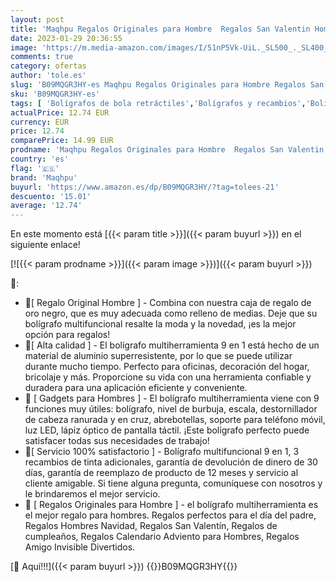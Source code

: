 ```yaml
---
layout: post
title: 'Maqhpu Regalos Originales para Hombre  Regalos San Valentin Hombre  Regalos Hombre 9 IN 1 Bolígrafo Multifuncion  Regalo Hombre Original  Regalo para Hombre Gadgets Tecnologicos  Regalo Dia Del Padre'
date: 2023-01-29 20:36:55
image: 'https://m.media-amazon.com/images/I/51nP5Vk-UiL._SL500_._SL400_.jpg'
comments: true
category: ofertas
author: 'tole.es'
slug: 'B09MQGR3HY-es Maqhpu Regalos Originales para Hombre Regalos San Valentin...'
sku: 'B09MQGR3HY-es'
tags: [ 'Bolígrafos de bola retráctiles','Bolígrafos y recambios','Bolígrafos, lápices y útiles de escritura','Oficina y papelería','bolígrafo','maqhpu','🇪🇸', ]
actualPrice: 12.74 EUR
currency: EUR
price: 12.74
comparePrice: 14.99 EUR
prodname: 'Maqhpu Regalos Originales para Hombre  Regalos San Valentin Hombre  Regalos Hombre 9 IN 1 Bolígrafo Multifuncion  Regalo Hombre Original  Regalo para Hombre Gadgets Tecnologicos  Regalo Dia Del Padre'
country: 'es'
flag: '🇪🇸'
brand: 'Maqhpu'
buyurl: 'https://www.amazon.es/dp/B09MQGR3HY/?tag=tolees-21'
descuento: '15.01'
average: '12.74'
---
```


En este momento está [{{< param title >}}]({{< param buyurl >}}) en el siguiente enlace!

[![{{< param prodname >}}]({{< param image >}})]({{< param buyurl >}})

🔎:

- 🎁[ Regalo Original Hombre ] - Combina con nuestra caja de regalo de oro negro, que es muy adecuada como relleno de medias. Deje que su bolígrafo multifuncional resalte la moda y la novedad, ¡es la mejor opción para regalos!
- 🎁[ Alta calidad ] - El bolígrafo multiherramienta 9 en 1 está hecho de un material de aluminio superresistente, por lo que se puede utilizar durante mucho tiempo. Perfecto para oficinas, decoración del hogar, bricolaje y más. Proporcione su vida con una herramienta confiable y duradera para una aplicación eficiente y conveniente.
- 🎁 [ Gadgets para Hombres ] - El bolígrafo multiherramienta viene con 9 funciones muy útiles: bolígrafo, nivel de burbuja, escala, destornillador de cabeza ranurada y en cruz, abrebotellas, soporte para teléfono móvil, luz LED, lápiz óptico de pantalla táctil. ¡Este bolígrafo perfecto puede satisfacer todas sus necesidades de trabajo!
- 💟[ Servicio 100% satisfactorio ] - Bolígrafo multifuncional 9 en 1, 3 recambios de tinta adicionales, garantía de devolución de dinero de 30 días, garantía de reemplazo de producto de 12 meses y servicio al cliente amigable. Si tiene alguna pregunta, comuníquese con nosotros y le brindaremos el mejor servicio.
- 🎁 [ Regalos Originales para Hombre ] - el bolígrafo multiherramienta es el mejor regalo para hombres. Regalos perfectos para el día del padre, Regalos Hombres Navidad, Regalos San Valentín, Regalos de cumpleaños, Regalos Calendario Adviento para Hombres, Regalos Amigo Invisible Divertidos.

[🛒 Aquí!!!]({{< param buyurl >}})
{{<world>}}B09MQGR3HY{{</world>}}
